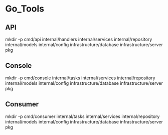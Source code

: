 # Go_Tools

## API
mkdir -p cmd/api internal/handlers internal/services internal/repository internal/models internal/config infrastructure/database infrastructure/server pkg


## Console
mkdir -p cmd/console internal/tasks internal/services internal/repository internal/models internal/config infrastructure/database infrastructure/server pkg

## Consumer
mkdir -p cmd/consumer internal/tasks internal/services internal/repository internal/models internal/config infrastructure/database infrastructure/server pkg
